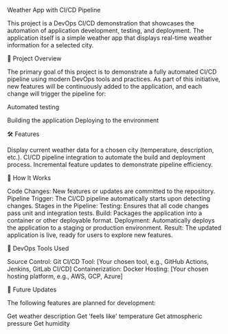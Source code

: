 Weather App with CI/CD Pipeline

This project is a DevOps CI/CD demonstration that showcases the 
automation of application development, testing, and deployment. 
The application itself is a simple weather app that displays 
real-time weather information for a selected city.

🌟 Project Overview

The primary goal of this project is to demonstrate a fully automated 
CI/CD pipeline using modern DevOps tools and practices. 
As part of this initiative, new features will be continuously 
added to the application, and each change will trigger the pipeline for:

Automated testing

Building the application
Deploying to the environment

🛠 Features

Display current weather data for a chosen city (temperature, description, etc.).
CI/CD pipeline integration to automate the build and deployment process.
Incremental feature updates to demonstrate pipeline efficiency.

🚀 How It Works

Code Changes: New features or updates are committed to the repository.
Pipeline Trigger: The CI/CD pipeline automatically starts upon detecting changes.
Stages in the Pipeline:
Testing: Ensures that all code changes pass unit and integration tests.
Build: Packages the application into a container or other deployable format.
Deployment: Automatically deploys the application to a staging or production environment.
Result: The updated application is live, ready for users to explore new features.

🔧 DevOps Tools Used

Source Control: Git
CI/CD Tool: [Your chosen tool, e.g., GitHub Actions, Jenkins, GitLab CI/CD]
Containerization: Docker
Hosting: [Your chosen hosting platform, e.g., AWS, GCP, Azure]

🚧 Future Updates

The following features are planned for development:

Get weather description
Get 'feels like' temperature
Get atmospheric pressure
Get humidity
